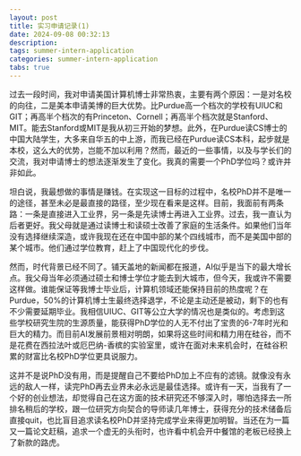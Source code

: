 ```yaml
---
layout: post
title: 实习申请记录(1) 
date: 2024-09-08 00:32:13
description: 
tags: summer-intern-application
categories: summer-intern-application
tabs: true
---
```

过去一段时间，我对申请美国计算机博士非常热衷，主要有两个原因：一是对名校的向往，二是美本申请美博的巨大优势。比Purdue高一个档次的学校有UIUC和GIT；再高半个档次的有Princeton、Cornell；再高半个档次就是Stanford、MIT。能去Stanford或MIT是我从初三开始的梦想。此外，在Purdue读CS博士的中国大陆学生，大多来自华五的中上游，而我已经在Purdue读CS本科，起步就是本校，这么大的优势，岂能不加以利用？然而，最近的一些事情，以及与学长们的交流，我对申请博士的想法逐渐发生了变化。我真的需要一个PhD学位吗？或许并非如此。

坦白说，我最想做的事情是赚钱。在实现这一目标的过程中，名校PhD并不是唯一的途径，甚至未必是最直接的路径，至少现在看来是这样。目前，我面前有两条路：一条是直接进入工业界，另一条是先读博士再进入工业界。过去，我一直认为后者更好。我父母就是通过读博士和读硕士改善了家庭的生活条件。如果他们当年没有选择继续深造，或许我现在还在中国中部的某个四线城市，而不是美国中部的某个城市。他们通过学位教育，赶上了中国现代化的步伐。

然而，时代背景已经不同了。铺天盖地的新闻都在报道，AI似乎是当下的最大增长点。我父母当年必须通过硕士和博士学位才能去到大城市，但今天，我或许不需要这样做。谁能保证等我博士毕业后，计算机领域还能保持目前的热度呢？在Purdue，50%的计算机博士生最终选择退学，不论是主动还是被动，剩下的也有不少需要延期毕业。我相信UIUC、GIT等公立大学的情况也是类似的。考虑到这些学校研究生院的生源质量，能获得PhD学位的人无不付出了宝贵的6-7年时光和巨大的精力。而目前AI发展前景相对明朗，如果将这些时间和精力用在硅谷，而不是花费在西拉法叶或厄巴纳-香槟的实验室里，或许在面对未来机会时，在硅谷积累的财富比名校PhD学位更具说服力。

这并不是说PhD没有用，而是提醒自己不要给PhD加上不应有的滤镜。就像没有永远的敌人一样，读完PhD再去业界未必永远是最佳选择。或许有一天，当我有了一个好的创业想法，却觉得自己在这方面的技术研究还不够深入时，哪怕选择去一所排名稍后的学校，跟一位研究方向契合的导师读几年博士，获得充分的技术储备后直接quit，也比盲目追求读名校PhD并坚持完成学业来得更加明智。当还在为一篇又一篇论文赶稿，追求一个虚无的头衔时，也许看中机会开中餐馆的老板已经换上了新款的路虎。


